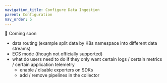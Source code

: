 ```yaml
---
navigation_title: Configure Data Ingestion
parent: Configuration
nav_order: 5
---
```


🚧 Coming soon

- data routing (example split data by K8s namespace into different data streams)
- ECS mode (though not officially supported)
- what do users need to do if they only want certain logs / certain metrics / certain application telemetry
    - enable / disable exporters on SDKs
    - add / remove pipelines in the collector